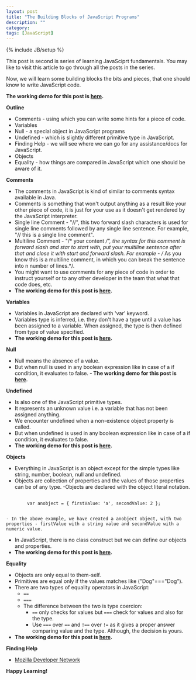 ```yaml
---
layout: post
title: "The Building Blocks of JavaScript Programs"
description: ""
category: 
tags: [JavaScript]
---
```

{% include JB/setup %}

This post is second is series of learning JavaSciprt fundamentals. You may like to visit this article to go through all the posts in the series.

Now, we will learn some building blocks the bits and pieces, that one should know to write JavaScript code.

**The working demo for this post is [here](http://codepen.io/siddharth-pandey/full/Fxdol).**

**Outline**

- Comments - using which you can write some hints for a piece of code.
- Variables
- Null - a special object in JavaScript programs
- Undefined - which is slightly different primitive type in JavaScript.
- Finding Help - we will see where we can go for any assistance/docs for JavaScript.
- Objects
- Equality - how things are compared in JavaScript which one should be aware of it.

**Comments**

- The comments in JavaScript is kind of similar to comments syntax available in Java.
- Comments is something that won't output anything as a result like your other piece of code, it is just for your use as it doesn't get rendered by the JavaScript interpreter. 
- Single line Comment - "//", this two forward slash characters is used for single line comments followed by any single line sentence. For example, "// this is a single line comment".
- Multiline Comment - "/*  your content */", the syntax for this comment is forward slash and star to start with, put your multiline sentence after that and close it with start and forward slash. For example - /* As you know this is a multiline comment, in which you can break the sentence into n number of lines.*/.
- You might want to use comments for any piece of code in order to instruct yourself or to any other developer in the team that what that code does, etc.
- **The working demo for this post is [here](http://codepen.io/siddharth-pandey/full/Fxdol).**

**Variables**

- Variables in JavaScript are declared with 'var' keyword.
- Variables type is inferred, i.e. they don't have a type until a value has been assigned to a variable. When assigned, the type is then defined from type of value specified.
- **The working demo for this post is [here](http://codepen.io/siddharth-pandey/full/Fxdol).**

**Null**

- Null means the absence of a value.
- But when null is used in any boolean expression like in case of a if condition, it evaluates to false.
**- The working demo for this post is [here](http://codepen.io/siddharth-pandey/full/Fxdol).**

**Undefined**

- Is also one of the JavaScript primitive types.
- It represents an unknown value i.e. a variable that has not been assigned anything.
- We encounter undefined when a non-existence object property is called.
- But when undefined is used in any boolean expression like in case of a if condition, it evaluates to false.
- **The working demo for this post is [here](http://codepen.io/siddharth-pandey/full/Fxdol).**

**Objects**

- Everything in JavaScript is an object except for the simple types like string, number, boolean, null and undefined.
- Objects are collection of properties and the values of those properties can be of any type.
-Objects are declared with the object literal notation. 
<pre>
	<code>
		var anobject = { firstValue: 'a', secondValue: 2 };
	</code>
</pre>
	- In the above example, we have created a anobject object, with two properties - firstValue with a string value and secondValue with a numeric value.
- In JavaScript, there is no class construct but we can define our objects and properties.
- **The working demo for this post is [here](http://codepen.io/siddharth-pandey/full/Fxdol).**

**Equality**

- Objects are only equal to them-self.
- Primitives are equal only if the values matches like ("Dog"==="Dog").
- There are two types of equality operators in JavaScript:
	- `==`
	- `===`
	- The difference between the two is type coercion: 
		- `==` only checks for values but `===` check for values and also for the type.
		- Use `===` over `==` and `!==` over `!=` as it gives a proper answer comparing value and the type. Although, the decision is yours. 
- **The working demo for this post is [here](http://codepen.io/siddharth-pandey/full/Fxdol).**
 
**Finding Help**

- [Mozilla Developer Network](https://developer.mozilla.org/en-US/docs/JavaScript)

 **Happy Learning!**
